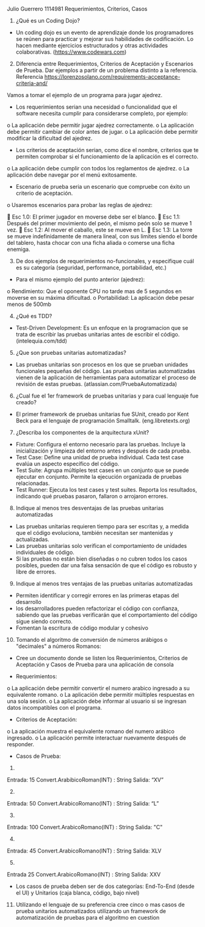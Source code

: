 Julio Guerrero 1114981
Requerimientos, Criterios, Casos

1. ¿Qué es un Coding Dojo? 

-	Un coding dojo es un evento de aprendizaje donde los programadores se reúnen para practicar y mejorar sus habilidades de codificación. Lo hacen mediante ejercicios estructurados y otras actividades colaborativas.  (https://www.codewars.com) 

2. Diferencia entre Requerimientos, Criterios de Aceptación y Escenarios de Prueba. Dar ejemplos a partir de un problema distinto a la referencia. Referencia https://lorenzosolano.com/requirements-acceptance-criteria-and/

Vamos a tomar el ejemplo de un programa para jugar ajedrez. 

-	Los requerimientos serian una necesidad o funcionalidad que el software necesita cumplir para considerarse completo, por ejemplo:

o	La aplicación debe permitir jugar ajedrez correctamente.
o	La aplicación debe permitir cambiar de color antes de jugar.
o	La aplicación debe permitir modificar la dificultad del ajedrez.

-	Los criterios de aceptación serian, como dice el nombre, criterios que te permiten comprobar si el funcionamiento de la aplicación es el correcto.

o	La aplicación debe cumplir con todos los reglamentos de ajedrez.
o	La aplicación debe navegar por el menú exitosamente.

-	Escenario de prueba seria un escenario que compruebe con éxito un criterio de aceptación.

o	Usaremos escenarios para probar las reglas de ajedrez:

	Esc 1.0: El primer jugador en moverse debe ser el blanco.
	Esc 1.1: Después del primer movimiento del peón, el mismo peón solo se mueve 1 vez. 
	Esc 1.2: Al mover el caballo, este se mueve en L. 
	Esc 1.3: La torre se mueve indefinidamente de manera lineal, con sus limites siendo el borde del tablero, hasta chocar con una ficha aliada o comerse una ficha enemiga. 



3. De dos ejemplos de requerimientos no-funcionales, y especifique cuál es su categoría (seguridad, performance, portabilidad, etc.)

-	Para el mismo ejemplo del punto anterior (ajedrez):

o	Rendimiento: Que el oponente CPU no tarde mas de 5 segundos en moverse en su máxima dificultad. 
o	Portabilidad: La aplicación debe pesar menos de 500mb

4. ¿Qué es TDD?

-	Test-Driven Development: Es un enfoque en la programacion que se trata de escribir las pruebas unitarias antes de escribir el código. (intelequia.com/tdd)

5. ¿Que son pruebas unitarias automatizadas?

-	Las pruebas unitarias son procesos en los que se prueban unidades funcionales pequeñas del código. Las pruebas unitarias automatizadas vienen de la aplicación de herramientas para automatizar el proceso de revisión de estas pruebas. (atlassian.com/PruebaAutomatizada) 

6. ¿Cual fue el 1er framework de pruebas unitarias y para cual lenguaje fue creado?

-	El primer framework de pruebas unitarias fue SUnit, creado por Kent Beck para el lenguaje de programación Smalltalk. (eng.libretexts.org) 

7. ¿Describa los componentes de la arquitectura xUnit?

-	Fixture: Configura el entorno necesario para las pruebas. Incluye la inicialización y limpieza del entorno antes y después de cada prueba.
-	Test Case: Define una unidad de prueba individual. Cada test case evalúa un aspecto específico del código.
-	Test Suite: Agrupa múltiples test cases en un conjunto que se puede ejecutar en conjunto. Permite la ejecución organizada de pruebas relacionadas.
-	Test Runner: Ejecuta los test cases y test suites. Reporta los resultados, indicando qué pruebas pasaron, fallaron o arrojaron errores.


8. Indique al menos tres desventajas de las pruebas unitarias automatizadas

-	Las pruebas unitarias requieren tiempo para ser escritas y, a medida que el código evoluciona, también necesitan ser mantenidas y actualizadas.
-	Las pruebas unitarias solo verifican el comportamiento de unidades individuales de código.
-	Si las pruebas no están bien diseñadas o no cubren todos los casos posibles, pueden dar una falsa sensación de que el código es robusto y libre de errores.

9. Indique al menos tres ventajas de las pruebas unitarias automatizadas

-	Permiten identificar y corregir errores en las primeras etapas del desarrollo
-	los desarrolladores pueden refactorizar el código con confianza, sabiendo que las pruebas verificarán que el comportamiento del código sigue siendo correcto.
-	Fomentan la escritura de código modular y cohesivo


10. Tomando el algoritmo de conversión de números arábigos o "decimales" a números Romanos:

  * Cree un documento donde se listen los Requerimientos, Criterios de Aceptación y Casos de Prueba para una aplicación de consola

-	Requerimientos: 

o	La aplicación debe permitir convertir el numero arabico ingresado a su equivalente romano.
o	La aplicación debe permitir múltiples respuestas en una sola sesión. 
o	La aplicación debe informar al usuario si se ingresan datos incompatibles con el programa.

-	Criterios de Aceptación:

o	La aplicación muestra el equivalente romano del numero arábico ingresado. 
o	La aplicación permite interactuar nuevamente después de responder.

-	Casos de Prueba: 

1.
Entrada: 15
Convert.ArabibicoRoman(INT) : String 
Salida: “XV”

2.
Entrada: 50
Convert.ArabicoRomano(INT) : String
Salida: “L”

3. 
Entrada: 100
Convert.ArabicoRomano(INT) : String
Salida: "C"
   
4. 
Entrada: 45
Convert.ArabicoRomano(INT) : String
Salida: XLV

5.
Entrada 25
Convert.ArabicoRomano(INT) : String
Salida: XXV

  * Los casos de prueba deben ser de dos categorías: End-To-End (desde el UI) y Unitarios (caja blanca, código, bajo nivel)


11. Utilizando el lenguaje de su preferencia cree cinco o mas casos de prueba unitarios automatizados utilizando un framework de automatización de pruebas para el algoritmo en cuestion
